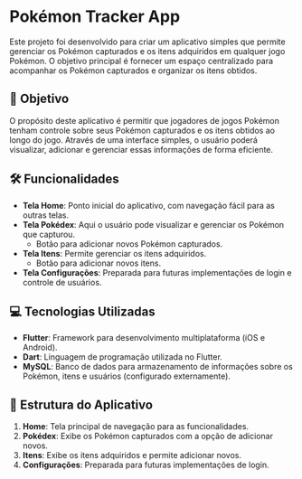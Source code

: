 # Pokémon Tracker App

Este projeto foi desenvolvido para criar um aplicativo simples que permite gerenciar os Pokémon capturados e os itens adquiridos em qualquer jogo Pokémon. O objetivo principal é fornecer um espaço centralizado para acompanhar os Pokémon capturados e organizar os itens obtidos.

## 🎯 Objetivo
O propósito deste aplicativo é permitir que jogadores de jogos Pokémon tenham controle sobre seus Pokémon capturados e os itens obtidos ao longo do jogo. Através de uma interface simples, o usuário poderá visualizar, adicionar e gerenciar essas informações de forma eficiente.

## 🛠 Funcionalidades
- **Tela Home**: Ponto inicial do aplicativo, com navegação fácil para as outras telas.
- **Tela Pokédex**: Aqui o usuário pode visualizar e gerenciar os Pokémon que capturou.
  - Botão para adicionar novos Pokémon capturados.
- **Tela Itens**: Permite gerenciar os itens adquiridos.
  - Botão para adicionar novos itens.
- **Tela Configurações**: Preparada para futuras implementações de login e controle de usuários.
  
## 💻 Tecnologias Utilizadas
- **Flutter**: Framework para desenvolvimento multiplataforma (iOS e Android).
- **Dart**: Linguagem de programação utilizada no Flutter.
- **MySQL**: Banco de dados para armazenamento de informações sobre os Pokémon, itens e usuários (configurado externamente).

## 📱 Estrutura do Aplicativo
1. **Home**: Tela principal de navegação para as funcionalidades.
2. **Pokédex**: Exibe os Pokémon capturados com a opção de adicionar novos.
3. **Itens**: Exibe os itens adquiridos e permite adicionar novos.
4. **Configurações**: Preparada para futuras implementações de login.